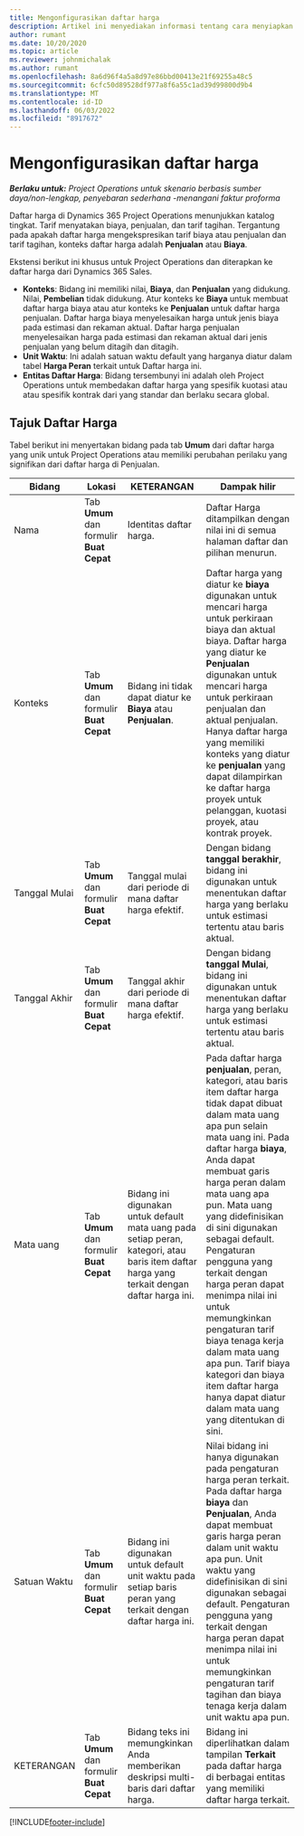 ```yaml
---
title: Mengonfigurasikan daftar harga
description: Artikel ini menyediakan informasi tentang cara menyiapkan daftar harga biaya dan penjualan.
author: rumant
ms.date: 10/20/2020
ms.topic: article
ms.reviewer: johnmichalak
ms.author: rumant
ms.openlocfilehash: 8a6d96f4a5a8d97e86bbd00413e21f69255a48c5
ms.sourcegitcommit: 6cfc50d89528df977a8f6a55c1ad39d99800d9b4
ms.translationtype: MT
ms.contentlocale: id-ID
ms.lasthandoff: 06/03/2022
ms.locfileid: "8917672"
---
```

# <a name="set-up-price-lists"></a>Mengonfigurasikan daftar harga

_**Berlaku untuk:** Project Operations untuk skenario berbasis sumber daya/non-lengkap, penyebaran sederhana -menangani faktur proforma_

Daftar harga di Dynamics 365 Project Operations menunjukkan katalog tingkat. Tarif menyatakan biaya, penjualan, dan tarif tagihan. Tergantung pada apakah daftar harga mengekspresikan tarif biaya atau penjualan dan tarif tagihan, konteks daftar harga adalah **Penjualan** atau **Biaya**.

Ekstensi berikut ini khusus untuk Project Operations dan diterapkan ke daftar harga dari Dynamics 365 Sales.

- **Konteks**: Bidang ini memiliki nilai, **Biaya**, dan **Penjualan** yang didukung. Nilai, **Pembelian** tidak didukung. Atur konteks ke **Biaya** untuk membuat daftar harga biaya atau atur konteks ke **Penjualan** untuk daftar harga penjualan. Daftar harga biaya menyelesaikan harga untuk jenis biaya pada estimasi dan rekaman aktual. Daftar harga penjualan menyelesaikan harga pada estimasi dan rekaman aktual dari jenis penjualan yang belum ditagih dan ditagih.
- **Unit Waktu**: Ini adalah satuan waktu default yang harganya diatur dalam tabel **Harga Peran** terkait untuk Daftar harga ini.
- **Entitas Daftar Harga**: Bidang tersembunyi ini adalah oleh Project Operations untuk membedakan daftar harga yang spesifik kuotasi atau atau spesifik kontrak dari yang standar dan berlaku secara global.

## <a name="price-list-header"></a>Tajuk Daftar Harga

Tabel berikut ini menyertakan bidang pada tab **Umum** dari daftar harga yang unik untuk Project Operations atau memiliki perubahan perilaku yang signifikan dari daftar harga di Penjualan.

| Bidang | Lokasi | KETERANGAN | Dampak hilir |
| --- | --- | --- | --- |
| Nama | Tab **Umum** dan formulir **Buat Cepat** | Identitas daftar harga. | Daftar Harga ditampilkan dengan nilai ini di semua halaman daftar dan pilihan menurun.|
| Konteks | Tab **Umum** dan formulir **Buat Cepat** | Bidang ini tidak dapat diatur ke **Biaya** atau **Penjualan**. | Daftar harga yang diatur ke **biaya** digunakan untuk mencari harga untuk perkiraan biaya dan aktual biaya. Daftar harga yang diatur ke **Penjualan** digunakan untuk mencari harga untuk perkiraan penjualan dan aktual penjualan. Hanya daftar harga yang memiliki konteks yang diatur ke **penjualan** yang dapat dilampirkan ke daftar harga proyek untuk pelanggan, kuotasi proyek, atau kontrak proyek. |
| Tanggal Mulai | Tab **Umum** dan formulir **Buat Cepat** | Tanggal mulai dari periode di mana daftar harga efektif. | Dengan bidang **tanggal berakhir**, bidang ini digunakan untuk menentukan daftar harga yang berlaku untuk estimasi tertentu atau baris aktual. |
| Tanggal Akhir | Tab **Umum** dan formulir **Buat Cepat** | Tanggal akhir dari periode di mana daftar harga efektif. | Dengan bidang **tanggal Mulai**, bidang ini digunakan untuk menentukan daftar harga yang berlaku untuk estimasi tertentu atau baris aktual. |
| Mata uang | Tab **Umum** dan formulir **Buat Cepat** | Bidang ini digunakan untuk default mata uang pada setiap peran, kategori, atau baris item daftar harga yang terkait dengan daftar harga ini. | Pada daftar harga **penjualan**, peran, kategori, atau baris item daftar harga tidak dapat dibuat dalam mata uang apa pun selain mata uang ini. Pada daftar harga **biaya**, Anda dapat membuat garis harga peran dalam mata uang apa pun. Mata uang yang didefinisikan di sini digunakan sebagai default. Pengaturan pengguna yang terkait dengan harga peran dapat menimpa nilai ini untuk memungkinkan pengaturan tarif biaya tenaga kerja dalam mata uang apa pun. Tarif biaya kategori dan biaya item daftar harga hanya dapat diatur dalam mata uang yang ditentukan di sini. |
| Satuan Waktu | Tab **Umum** dan formulir **Buat Cepat** | Bidang ini digunakan untuk default unit waktu pada setiap baris peran yang terkait dengan daftar harga ini. | Nilai bidang ini hanya digunakan pada pengaturan harga peran terkait. Pada daftar harga **biaya** dan **Penjualan**, Anda dapat membuat garis harga peran dalam unit waktu apa pun. Unit waktu yang didefinisikan di sini digunakan sebagai default. Pengaturan pengguna yang terkait dengan harga peran dapat menimpa nilai ini untuk memungkinkan pengaturan tarif tagihan dan biaya tenaga kerja dalam unit waktu apa pun. |
| KETERANGAN | Tab **Umum** dan formulir **Buat Cepat** | Bidang teks ini memungkinkan Anda memberikan deskripsi multi-baris dari daftar harga. | Bidang ini diperlihatkan dalam tampilan **Terkait** pada daftar harga di berbagai entitas yang memiliki daftar harga terkait. |


[!INCLUDE[footer-include](../includes/footer-banner.md)]